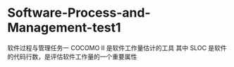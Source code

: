 # Software-Process-and-Management-test1
软件过程与管理任务一
COCOMO II 是软件工作量估计的工具
其中 SLOC 是软件的代码行数，是评估软件工作量的一个重要属性

